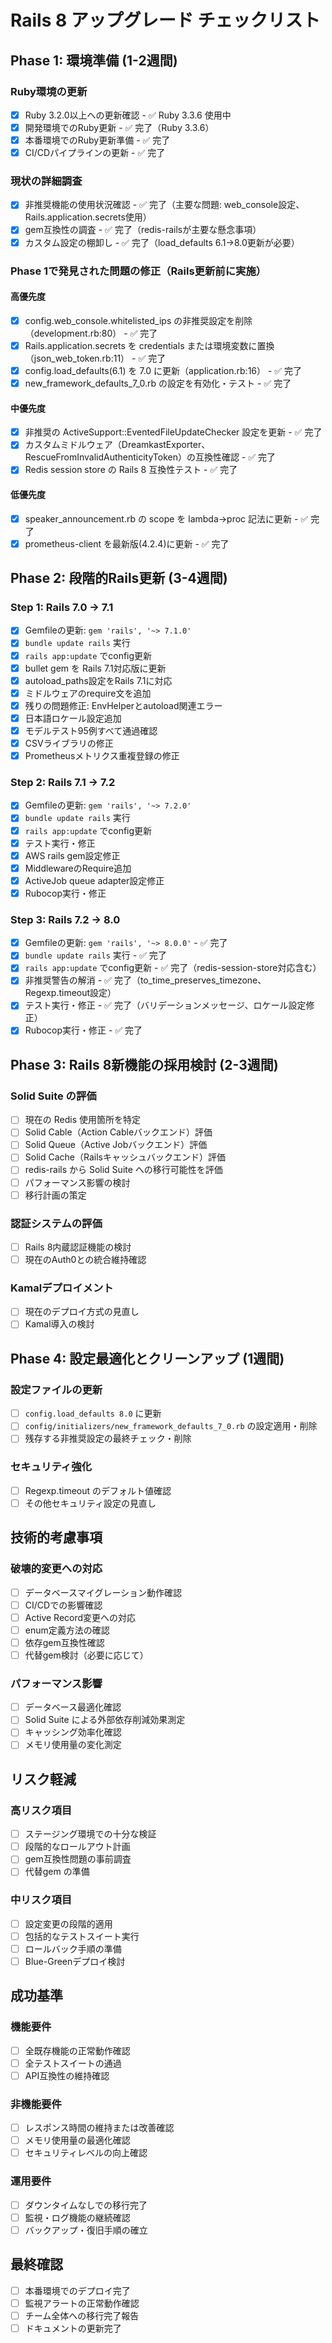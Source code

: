 # Rails 8 アップグレード チェックリスト

## Phase 1: 環境準備 (1-2週間)

### Ruby環境の更新
- [x] Ruby 3.2.0以上への更新確認 - ✅ Ruby 3.3.6 使用中
- [x] 開発環境でのRuby更新 - ✅ 完了（Ruby 3.3.6）
- [x] 本番環境でのRuby更新準備 - ✅ 完了
- [x] CI/CDパイプラインの更新 - ✅ 完了

### 現状の詳細調査
- [x] 非推奨機能の使用状況確認 - ✅ 完了（主要な問題: web_console設定、Rails.application.secrets使用）
- [x] gem互換性の調査 - ✅ 完了（redis-railsが主要な懸念事項）
- [x] カスタム設定の棚卸し - ✅ 完了（load_defaults 6.1→8.0更新が必要）

### Phase 1で発見された問題の修正（Rails更新前に実施）
#### 高優先度
- [x] config.web_console.whitelisted_ips の非推奨設定を削除（development.rb:80） - ✅ 完了
- [x] Rails.application.secrets を credentials または環境変数に置換（json_web_token.rb:11） - ✅ 完了
- [x] config.load_defaults(6.1) を 7.0 に更新（application.rb:16） - ✅ 完了
- [x] new_framework_defaults_7_0.rb の設定を有効化・テスト - ✅ 完了

#### 中優先度
- [x] 非推奨の ActiveSupport::EventedFileUpdateChecker 設定を更新 - ✅ 完了
- [x] カスタムミドルウェア（DreamkastExporter、RescueFromInvalidAuthenticityToken）の互換性確認 - ✅ 完了
- [x] Redis session store の Rails 8 互換性テスト - ✅ 完了

#### 低優先度
- [x] speaker_announcement.rb の scope を lambda→proc 記法に更新 - ✅ 完了
- [x] prometheus-client を最新版(4.2.4)に更新 - ✅ 完了

## Phase 2: 段階的Rails更新 (3-4週間)

### Step 1: Rails 7.0 → 7.1
- [x] Gemfileの更新: `gem 'rails', '~> 7.1.0'`
- [x] `bundle update rails` 実行
- [x] `rails app:update` でconfig更新
- [x] bullet gem を Rails 7.1対応版に更新
- [x] autoload_paths設定をRails 7.1に対応
- [x] ミドルウェアのrequire文を追加
- [x] 残りの問題修正: EnvHelperとautoload関連エラー
- [x] 日本語ロケール設定追加
- [x] モデルテスト95例すべて通過確認
- [x] CSVライブラリの修正
- [x] Prometheusメトリクス重複登録の修正

### Step 2: Rails 7.1 → 7.2
- [x] Gemfileの更新: `gem 'rails', '~> 7.2.0'`
- [x] `bundle update rails` 実行
- [x] `rails app:update` でconfig更新
- [x] テスト実行・修正
- [x] AWS rails gem設定修正
- [x] MiddlewareのRequire追加
- [x] ActiveJob queue adapter設定修正
- [x] Rubocop実行・修正

### Step 3: Rails 7.2 → 8.0
- [x] Gemfileの更新: `gem 'rails', '~> 8.0.0'` - ✅ 完了
- [x] `bundle update rails` 実行 - ✅ 完了
- [x] `rails app:update` でconfig更新 - ✅ 完了（redis-session-store対応含む）
- [x] 非推奨警告の解消 - ✅ 完了（to_time_preserves_timezone、Regexp.timeout設定）
- [x] テスト実行・修正 - ✅ 完了（バリデーションメッセージ、ロケール設定修正）
- [x] Rubocop実行・修正 - ✅ 完了

## Phase 3: Rails 8新機能の採用検討 (2-3週間)

### Solid Suite の評価
- [ ] 現在の Redis 使用箇所を特定
- [ ] Solid Cable（Action Cableバックエンド）評価
- [ ] Solid Queue（Active Jobバックエンド）評価
- [ ] Solid Cache（Railsキャッシュバックエンド）評価
- [ ] redis-rails から Solid Suite への移行可能性を評価
- [ ] パフォーマンス影響の検討
- [ ] 移行計画の策定

### 認証システムの評価
- [ ] Rails 8内蔵認証機能の検討
- [ ] 現在のAuth0との統合維持確認

### Kamalデプロイメント
- [ ] 現在のデプロイ方式の見直し
- [ ] Kamal導入の検討

## Phase 4: 設定最適化とクリーンアップ (1週間)

### 設定ファイルの更新
- [ ] `config.load_defaults 8.0` に更新
- [ ] `config/initializers/new_framework_defaults_7_0.rb` の設定適用・削除
- [ ] 残存する非推奨設定の最終チェック・削除

### セキュリティ強化
- [ ] Regexp.timeout のデフォルト値確認
- [ ] その他セキュリティ設定の見直し

## 技術的考慮事項

### 破壊的変更への対応
- [ ] データベースマイグレーション動作確認
- [ ] CI/CDでの影響確認
- [ ] Active Record変更への対応
- [ ] enum定義方法の確認
- [ ] 依存gem互換性確認
- [ ] 代替gem検討（必要に応じて）

### パフォーマンス影響
- [ ] データベース最適化確認
- [ ] Solid Suite による外部依存削減効果測定
- [ ] キャッシング効率化確認
- [ ] メモリ使用量の変化測定

## リスク軽減

### 高リスク項目
- [ ] ステージング環境での十分な検証
- [ ] 段階的なロールアウト計画
- [ ] gem互換性問題の事前調査
- [ ] 代替gem の準備

### 中リスク項目
- [ ] 設定変更の段階的適用
- [ ] 包括的なテストスイート実行
- [ ] ロールバック手順の準備
- [ ] Blue-Greenデプロイ検討

## 成功基準

### 機能要件
- [ ] 全既存機能の正常動作確認
- [ ] 全テストスイートの通過
- [ ] API互換性の維持確認

### 非機能要件
- [ ] レスポンス時間の維持または改善確認
- [ ] メモリ使用量の最適化確認
- [ ] セキュリティレベルの向上確認

### 運用要件
- [ ] ダウンタイムなしでの移行完了
- [ ] 監視・ログ機能の継続確認
- [ ] バックアップ・復旧手順の確立

## 最終確認
- [ ] 本番環境でのデプロイ完了
- [ ] 監視アラートの正常動作確認
- [ ] チーム全体への移行完了報告
- [ ] ドキュメントの更新完了